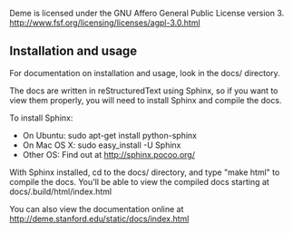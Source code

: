Deme is licensed under the GNU Affero General Public License version 3.
<http://www.fsf.org/licensing/licenses/agpl-3.0.html>

Installation and usage
----------------------

For documentation on installation and usage, look in the docs/ directory.

The docs are written in reStructuredText using Sphinx, so if you want to view
them properly, you will need to install Sphinx and compile the docs.

To install Sphinx:
 * On Ubuntu: sudo apt-get install python-sphinx
 * On Mac OS X: sudo easy_install -U Sphinx
 * Other OS: Find out at http://sphinx.pocoo.org/

With Sphinx installed, cd to the docs/ directory, and type "make html" to
compile the docs. You'll be able to view the compiled docs starting at
docs/.build/html/index.html

You can also view the documentation online at
http://deme.stanford.edu/static/docs/index.html
